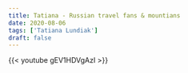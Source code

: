 ```yaml
---
title: Tatiana - Russian travel fans & mountians
date: 2020-08-06
tags: ['Tatiana Lundiak']
draft: false
---
```


{{< youtube gEV1HDVgAzI >}}

